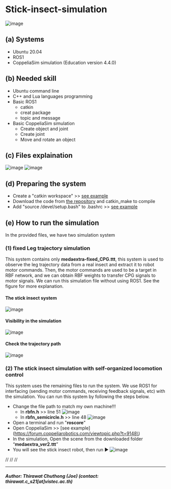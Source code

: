 # Stick-insect-simulation
![image](https://github.com/VISTEC-IST-ROBOTICS-PUBLIC/Stick-insect-simulation/assets/21343117/83fc067a-3647-4d35-9fe3-56ba521807a6)


## (a) Systems
- Ubuntu 20.04
- ROS1
- CoppeliaSim simulation (Education version 4.4.0)

## (b) Needed skill
- Ubuntu command line
- C++ and Lua languages programming
- Basic ROS1
  - catkin
  - creat package
  - topic and message
- Basic CoppeliaSim simulation
    - Create object and joint
    - Create joint
    - Move and rotate an object

## (c) Files explaination
![image](https://github.com/VISTEC-IST-ROBOTICS-PUBLIC/Stick-insect-simulation/assets/21343117/27ca4b3d-b55e-4a2a-bc03-7627cf8bf8f8)
![image](https://github.com/VISTEC-IST-ROBOTICS-PUBLIC/Stick-insect-simulation/assets/21343117/0209f8a8-dc17-48c5-8c8a-880ac83315b6)

## (d) Preparing the system
- Create a "catkin workspace" >> [see example](http://wiki.ros.org/catkin/Tutorials/create_a_workspace)
- Download the code from [the repository](https://github.com/VISTEC-IST-ROBOTICS-PUBLIC/Stick-insect-simulation/tree/master/stick_insect_sim_pkg) and catkin_make to compile
- Add "source <your path to workspace>/devel/setup.bash" to .bashrc >> [see example](https://answers.ros.org/question/206876/how-often-do-i-need-to-source-setupbash/)

## (e) How to run the simulation
In the provided files, we have two simulation system
### (1) fixed Leg trajectory simulation
This system contains only __medaextra-fixed_CPG.ttt__, this system is used to observe the leg trajectory data from a real insect and extract it to robot motor commands.
Then, the motor commands are used to be a target in RBF network, and we can obtain RBF weights to transfer CPG signals to motor signals. We can run this simulation file without using ROS1.
See the figure for more explanation.

#### The stick insect system
  ![image](https://github.com/VISTEC-IST-ROBOTICS-PUBLIC/Stick-insect-simulation/assets/21343117/210be94d-f760-4609-87bf-3620cbda53df)

#### Visibility in the simulation
  ![image](https://github.com/VISTEC-IST-ROBOTICS-PUBLIC/Stick-insect-simulation/assets/21343117/2716ed37-7a0f-4997-b213-e749b6217d70)

#### Check the trajectory path
  ![image](https://github.com/VISTEC-IST-ROBOTICS-PUBLIC/Stick-insect-simulation/assets/21343117/ce281b21-f4ae-4a7b-b88c-54a4ac53c32a)



### (2) The stick insect simulation with self-organized locomotion control
This system uses the remaining files to run the system. We use ROS1 for interfacing (sending motor commands, receiving feedback signals, etc) with the simulation.
You can run this system by following the steps below.
- Change the file path to match my own machine!!!
  - In __rbfn.h__ >> line 51
    ![image](https://github.com/VISTEC-IST-ROBOTICS-PUBLIC/Stick-insect-simulation/assets/21343117/4b9acddc-7c95-4242-9d90-66ff14b46ecc)
  - In __rbfn_semicircle.h__ >> line 48
    ![image](https://github.com/VISTEC-IST-ROBOTICS-PUBLIC/Stick-insect-simulation/assets/21343117/76156a55-1005-4c66-af2f-a122a7f8fc55)
- Open a terminal and run "__roscore__"
- Open CoppeliaSim >> [see example](https://forum.coppeliarobotics.com/viewtopic.php?t=9148\)
- In the simulation, Open the scene from the downloaded folder “__medaextra_ver2.ttt__”
- You will see the stick insect robot, then run :arrow_forward:
![image](https://github.com/VISTEC-IST-ROBOTICS-PUBLIC/Stick-insect-simulation/assets/21343117/99d05e04-6962-4bd9-8cdf-ec959cdcfa82)

//
//
//
______
##### Author: Thirawat Chuthong (Joe) (contact: thirawat.c_s21[at]vistec.ac.th)














